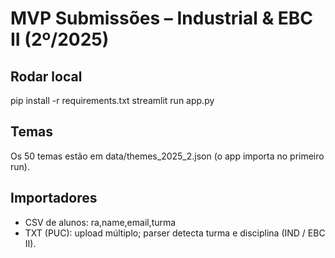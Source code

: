 # MVP Submissões – Industrial & EBC II (2º/2025)

## Rodar local
pip install -r requirements.txt
streamlit run app.py

## Temas
Os 50 temas estão em data/themes_2025_2.json (o app importa no primeiro run).

## Importadores
- CSV de alunos: ra,name,email,turma
- TXT (PUC): upload múltiplo; parser detecta turma e disciplina (IND / EBC II).
